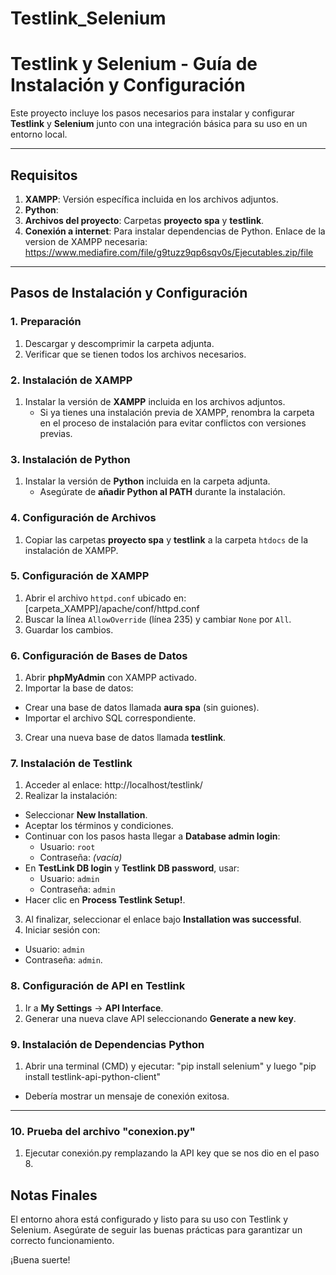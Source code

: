 # Testlink_Selenium


# Testlink y Selenium - Guía de Instalación y Configuración

Este proyecto incluye los pasos necesarios para instalar y configurar **Testlink** y **Selenium** junto con una integración básica para su uso en un entorno local.

---

## Requisitos

1. **XAMPP**: Versión específica incluida en los archivos adjuntos.
2. **Python**: 
3. **Archivos del proyecto**: Carpetas **proyecto spa** y **testlink**.
4. **Conexión a internet**: Para instalar dependencias de Python.
Enlace de la version de XAMPP necesaria: https://www.mediafire.com/file/g9tuzz9qp6sqv0s/Ejecutables.zip/file
---

## Pasos de Instalación y Configuración

### 1. Preparación
1. Descargar y descomprimir la carpeta adjunta.
2. Verificar que se tienen todos los archivos necesarios.

### 2. Instalación de XAMPP
1. Instalar la versión de **XAMPP** incluida en los archivos adjuntos.
   - Si ya tienes una instalación previa de XAMPP, renombra la carpeta en el proceso de instalación para evitar conflictos con versiones previas.
   
### 3. Instalación de Python
1. Instalar la versión de **Python** incluida en la carpeta adjunta.
   - Asegúrate de **añadir Python al PATH** durante la instalación.

### 4. Configuración de Archivos
1. Copiar las carpetas **proyecto spa** y **testlink** a la carpeta `htdocs` de la instalación de XAMPP.

### 5. Configuración de XAMPP
1. Abrir el archivo `httpd.conf` ubicado en: [carpeta_XAMPP]/apache/conf/httpd.conf
2. Buscar la línea `AllowOverride` (línea 235) y cambiar `None` por `All`.
3. Guardar los cambios.

### 6. Configuración de Bases de Datos
1. Abrir **phpMyAdmin** con XAMPP activado.
2. Importar la base de datos:
- Crear una base de datos llamada **aura spa** (sin guiones).
- Importar el archivo SQL correspondiente.
3. Crear una nueva base de datos llamada **testlink**.

### 7. Instalación de Testlink
1. Acceder al enlace: http://localhost/testlink/
2. Realizar la instalación:
- Seleccionar **New Installation**.
- Aceptar los términos y condiciones.
- Continuar con los pasos hasta llegar a **Database admin login**:
  - Usuario: `root`
  - Contraseña: *(vacía)*
- En **TestLink DB login** y **Testlink DB password**, usar:
  - Usuario: `admin`
  - Contraseña: `admin`
- Hacer clic en **Process Testlink Setup!**.
3. Al finalizar, seleccionar el enlace bajo **Installation was successful**.
4. Iniciar sesión con:
- Usuario: `admin`
- Contraseña: `admin`.

### 8. Configuración de API en Testlink
1. Ir a **My Settings** -> **API Interface**.
2. Generar una nueva clave API seleccionando **Generate a new key**.

### 9. Instalación de Dependencias Python
1. Abrir una terminal (CMD) y ejecutar: "pip install selenium" y luego "pip install testlink-api-python-client"
- Debería mostrar un mensaje de conexión exitosa.

---
### 10. Prueba del archivo "conexion.py"
1. Ejecutar conexión.py remplazando la API key que se nos dio en el paso 8.
## Notas Finales

El entorno ahora está configurado y listo para su uso con Testlink y Selenium. Asegúrate de seguir las buenas prácticas para garantizar un correcto funcionamiento.

¡Buena suerte!
